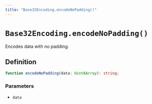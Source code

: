 ```yaml
---
title: "Base32Encoding.encodeNoPadding()"
---
```


# `Base32Encoding.encodeNoPadding()`

Encodes data with no padding.

## Definition

```ts
function encodeNoPadding(data: Uint8Array): string;
```

### Parameters

- `data`
